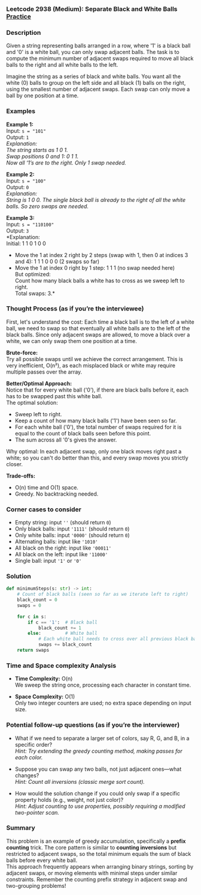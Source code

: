 ### Leetcode 2938 (Medium): Separate Black and White Balls [Practice](https://leetcode.com/problems/separate-black-and-white-balls)

### Description  
Given a string representing balls arranged in a row, where '1' is a black ball and '0' is a white ball, you can only swap adjacent balls. The task is to compute the minimum number of adjacent swaps required to move all black balls to the right and all white balls to the left.

Imagine the string as a series of black and white balls. You want all the white (0) balls to group on the left side and all black (1) balls on the right, using the smallest number of adjacent swaps. Each swap can only move a ball by one position at a time.

### Examples  

**Example 1:**  
Input: `s = "101"`  
Output: `1`  
*Explanation:  
The string starts as 1 0 1.  
Swap positions 0 and 1: 0 1 1.  
Now all ‘1’s are to the right. Only 1 swap needed.*

**Example 2:**  
Input: `s = "100"`  
Output: `0`  
*Explanation:  
String is 1 0 0. The single black ball is already to the right of all the white balls. So zero swaps are needed.*

**Example 3:**  
Input: `s = "110100"`  
Output: `3`  
*Explanation:  
Initial: 1 1 0 1 0 0  
- Move the 1 at index 2 right by 2 steps (swap with 1, then 0 at indices 3 and 4): 1 1 1 0 0 0 (2 swaps so far)  
- Move the 1 at index 0 right by 1 step: 1 1 1 (no swap needed here)  
But optimized:  
Count how many black balls a white has to cross as we sweep left to right.  
Total swaps: 3.*


### Thought Process (as if you’re the interviewee)  
First, let's understand the cost: Each time a black ball is to the left of a white ball, we need to swap so that eventually all white balls are to the left of the black balls. Since only adjacent swaps are allowed, to move a black over a white, we can only swap them one position at a time.

**Brute-force:**  
Try all possible swaps until we achieve the correct arrangement. This is very inefficient, O(n²), as each misplaced black or white may require multiple passes over the array.

**Better/Optimal Approach:**  
Notice that for every white ball ('0'), if there are black balls before it, each has to be swapped past this white ball.  
The optimal solution:  
- Sweep left to right.  
- Keep a count of how many black balls ('1') have been seen so far.  
- For each white ball ('0'), the total number of swaps required for it is equal to the count of black balls seen before this point.  
- The sum across all '0's gives the answer.  

Why optimal: In each adjacent swap, only one black moves right past a white; so you can't do better than this, and every swap moves you strictly closer.

**Trade-offs:**  
- O(n) time and O(1) space.
- Greedy. No backtracking needed.

### Corner cases to consider  
- Empty string: input `''` (should return `0`)
- Only black balls: input `'1111'` (should return `0`)
- Only white balls: input `'0000'` (should return `0`)
- Alternating balls: input like `'1010'`
- All black on the right: input like `'00011'`
- All black on the left: input like `'11000'`
- Single ball: input `'1'` or `'0'`

### Solution

```python
def minimumSteps(s: str) -> int:
    # Count of black balls (seen so far as we iterate left to right)
    black_count = 0
    swaps = 0
    
    for c in s:
        if c == '1':  # Black ball
            black_count += 1
        else:         # White ball
            # Each white ball needs to cross over all previous black balls
            swaps += black_count
    return swaps
```

### Time and Space complexity Analysis  

- **Time Complexity:** O(n)  
  We sweep the string once, processing each character in constant time.

- **Space Complexity:** O(1)  
  Only two integer counters are used; no extra space depending on input size.

### Potential follow-up questions (as if you’re the interviewer)  

- What if we need to separate a larger set of colors, say R, G, and B, in a specific order?  
  *Hint: Try extending the greedy counting method, making passes for each color.*

- Suppose you can swap any two balls, not just adjacent ones—what changes?  
  *Hint: Count all inversions (classic merge sort count).*

- How would the solution change if you could only swap if a specific property holds (e.g., weight, not just color)?  
  *Hint: Adjust counting to use properties, possibly requiring a modified two-pointer scan.*

### Summary
This problem is an example of greedy accumulation, specifically a **prefix counting** trick. The core pattern is similar to **counting inversions** but restricted to adjacent swaps, so the total minimum equals the sum of black balls before every white ball.  
This approach frequently appears when arranging binary strings, sorting by adjacent swaps, or moving elements with minimal steps under similar constraints. Remember the counting prefix strategy in adjacent swap and two-grouping problems!